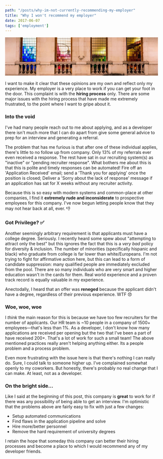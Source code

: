 ```yaml
---
path: "/posts/why-im-not-currently-recommending-my-employer"
title: "Why I won't recommend my employer"
date: 2017-06-07
tags: ['employment']
---
```


![Image of windows](./windows.jpg)

I want to make it clear that these opinions are my own and reflect only my experience. My employer is a very place to work if you can get your foot in the door. This complaint is with the **hiring process** only. There are some major issues with the hiring process that have made me extremely frustrated, to the point where I want to gripe about it.

### Into the void

I've had many people reach out to me about applying, and as a developer there isn't much more that I can do apart from give some general advice to prep for an interview and generating a referral.

The problem that has me furious is that after one of these individual applies, there's little to no follow up from company. Only 13% of my referrals ever even received a response. The rest have sat in our recruiting system(s) as "inactive" or "pending recruiter response". What bothers me about this is that this is polite and timely responses can be automated! Fire off an 'Application Received' email; send a 'Thank you for applying' once the position is closed; Deliver a 'Sorry about the lack of response' message if an application has sat for X weeks without any recruiter activity.

Because this is so easy with modern systems and common-place at other companies, I find it **extremely rude and inconsiderate** to prospective employees for this company. I've now begun letting people know that they may not hear back at all, ever.&nbsp;👎

### Got Privilege? ✅

Another seemingly arbitrary requirement is that applicants must have a college degree. Seriously. I recently heard some spew about "attempting to attract only the best" but this ignores the fact that this is a *very bad* policy for diversity & inclusion. The number of minorities (specifically hispanic and black) who graduate from college is far lower than white/Europeans.
I'm not trying to fight for affirmative action here, but this can lead to a form of candidate suppression: many qualified people are immediately excluded from the pool. There are so many individuals who are very smart and higher education wasn't in the cards for them. Real world experience and a proven track record is equally valuable in my experience.

Anectodally, I heard that an offer was **reneged** because the applicant didn't have a degree, regardless of their previous experience. WTF&nbsp;😞

### Woe, woe, woe

I *think* the main reason for this is because we have too few recruiters for the number of applicants. Our HR team is ~10 people in a company of 1500+ employees—that's less than 1%. As a developer, I don't know how many applications are received per opening but the two that I've been a part of have received 200+. That's a lot of work for such a small team! The above mentioned practices really aren't helping anything either. Its a people problem and a process problem.

Even more frustrating with the issue here is that there's nothing I can really do. Sure, I could talk to someone higher up. I've complained somewhat openly to my coworkers. But honestly, there's probably no real change that I can make. At least, not as a developer.

### On the bright side...

Like I said at the beginning of this post, this company is **great** to work for if there was any possibility of being able to get an interview. I'm optimistic that the problems above are fairly easy to fix with just a few changes:

- Setup automated communications
- Find flaws in the application pipeline and solve
- Hire more/better personnel
- Remove the hard requirement of university degrees

I retain the hope that someday this company can better their hiring processes and become a place to which I would recommend any of my developer friends.
